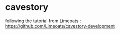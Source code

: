 # cavestory
following the tutorial from Limeoats :  https://github.com/Limeoats/cavestory-development
